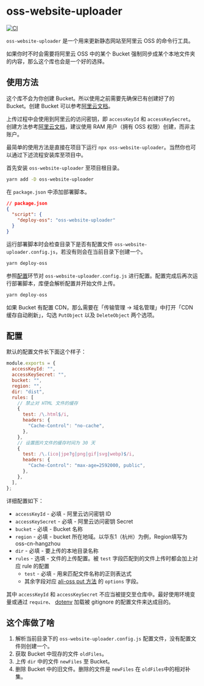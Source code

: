 # oss-website-uploader

[![CI](https://github.com/rovinglight/oss-website-uploader/actions/workflows/ci.yml/badge.svg)](https://github.com/rovinglight/oss-website-uploader/actions/workflows/ci.yml)

`oss-website-uploader` 是一个用来更新静态网站至阿里云 OSS 的命令行工具。

如果你时不时会需要将阿里云 OSS 中的某个 Bucket 强制同步成某个本地文件夹的内容，那么这个库也会是一个好的选择。

## 使用方法

这个库不会为你创建 Bucket。所以使用之前需要先确保已有创建好了的 Bucket。创建 Bucket 可以参考[阿里云文档](https://help.aliyun.com/document_detail/31883.html)。

上传过程中会使用到阿里云的访问密钥，即 `accessKeyId` 和 `accessKeySecret`。创建方法参考[阿里云文档](https://help.aliyun.com/document_detail/116401.html)，建议使用 RAM 用户（拥有 OSS 权限）创建，而非主账户。

最简单的使用方法是直接在项目下运行 `npx oss-website-uploader`。当然你也可以通过下述流程安装库至项目中。

首先安装 `oss-website-uploader` 至项目根目录。

```bash
yarn add -D oss-website-uploader
```

在 `package.json` 中添加部署脚本。

```json
// package.json
{
  "script": {
    "deploy-oss": "oss-website-uploader"
  }
}
```

运行部署脚本时会检查目录下是否有配置文件 `oss-website-uploader.config.js`，若没有则会在当前目录下创建一个。

```bash
yarn deploy-oss
```

参照[配置](#配置)环节对 `oss-website-uploader.config.js` 进行配置。配置完成后再次运行部署脚本，库便会解析配置并开始文件上传。

```bash
yarn deploy-oss
```

如果 Bucket 有配置 CDN，那么需要在「传输管理 -> 域名管理」中打开「CDN 缓存自动刷新」，勾选 `PutObject` 以及 `DeleteObject` 两个选项。

## 配置

默认的配置文件长下面这个样子：

```javascript
module.exports = {
  accessKeyId: "",
  accessKeySecret: "",
  bucket: "",
  region: "",
  dir: "dist",
  rules: [
    // 禁止对 HTML 文件的缓存
    {
      test: /\.html$/i,
      headers: {
        "Cache-Control": "no-cache",
      },
    },
    // 设置图片文件的缓存时间为 30 天
    {
      test: /\.(ico|jpe?g|png|gif|svg|webp)$/i,
      headers: {
        "Cache-Control": "max-age=2592000, public",
      },
    },
  ],
};

```

详细配置如下：

- `accessKeyId` - 必填 - 阿里云访问密钥 ID
- `accessKeySecret` - 必填 - 阿里云访问密钥 Secret
- `bucket` - 必填 - Bucket 名称
- `region` - 必填 - bucket 所在地域。以华东1（杭州）为例，Region填写为oss-cn-hangzhou
- `dir` - 必填 - 要上传的本地目录名称
- `rules` - 选填 - 文件的上传配置。被 `test` 字段匹配到的文件上传时都会加上对应 rule 的配置
  - `test` - 必填 - 用来匹配文件名称的正则表达式
  - 其余字段对应 [ali-oss put 方法](https://github.com/ali-sdk/ali-oss#putname-file-options) 的 `options` 字段。

其中 `accessKeyId` 和 `accessKeySecret` 不应当被提交至仓库中。最好使用环境变量或通过 `require`、 [dotenv](https://www.npmjs.com/package/dotenv) 加载被 gitignore 的配置文件来达成目的。

## 这个库做了啥

1. 解析当前目录下的 `oss-website-uploader.config.js` 配置文件，没有配置文件则创建一个。
2. 获取 Bucket 中现存的文件 `oldFiles`。
3. 上传 `dir` 中的文件 `newFiles` 至 Bucket。
4. 删除 Bucket 中的旧文件。删除的文件是 `newFiles` 在 `oldFiles`中的相对补集。
